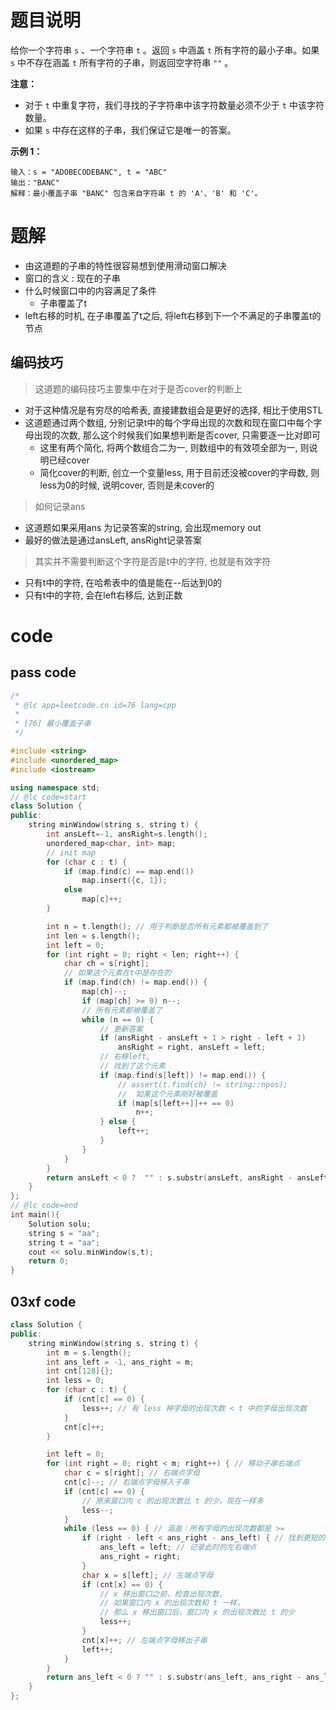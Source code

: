 # 题目说明

给你一个字符串 `s` 、一个字符串 `t` 。返回 `s` 中涵盖 `t` 所有字符的最小子串。如果 `s` 中不存在涵盖 `t` 所有字符的子串，则返回空字符串 `""` 。

 

**注意：**

- 对于 `t` 中重复字符，我们寻找的子字符串中该字符数量必须不少于 `t` 中该字符数量。
- 如果 `s` 中存在这样的子串，我们保证它是唯一的答案。

 

**示例 1：**

```
输入：s = "ADOBECODEBANC", t = "ABC"
输出："BANC"
解释：最小覆盖子串 "BANC" 包含来自字符串 t 的 'A'、'B' 和 'C'。
```

# 题解

- 由这道题的子串的特性很容易想到使用滑动窗口解决
- 窗口的含义 : 现在的子串
- 什么时候窗口中的内容满足了条件
  - 子串覆盖了t
- left右移的时机, 在子串覆盖了t之后, 将left右移到下一个不满足的子串覆盖t的节点



## 编码技巧

> 这道题的编码技巧主要集中在对于是否cover的判断上

- 对于这种情况是有穷尽的哈希表, 直接建数组会是更好的选择, 相比于使用STL
- 这道题通过两个数组, 分别记录t中的每个字母出现的次数和现在窗口中每个字母出现的次数, 那么这个时候我们如果想判断是否cover, 只需要逐一比对即可
  - 这里有两个简化, 将两个数组合二为一, 则数组中的有效项全部为一, 则说明已经cover
  - 简化cover的判断, 创立一个变量less, 用于目前还没被cover的字母数, 则less为0的时候, 说明cover, 否则是未cover的

> 如何记录ans

- 这道题如果采用ans 为记录答案的string, 会出现memory out
- 最好的做法是通过ansLeft, ansRight记录答案

>   其实并不需要判断这个字符是否是t中的字符, 也就是有效字符

- 只有t中的字符, 在哈希表中的值是能在--后达到0的
- 只有t中的字符, 会在left右移后, 达到正数

# code

## pass code

```cpp
/*
 * @lc app=leetcode.cn id=76 lang=cpp
 *
 * [76] 最小覆盖子串
 */

#include <string>
#include <unordered_map>
#include <iostream>

using namespace std;
// @lc code=start
class Solution {
public:
    string minWindow(string s, string t) {
        int ansLeft=-1, ansRight=s.length();
        unordered_map<char, int> map;
        // init map
        for (char c : t) {
            if (map.find(c) == map.end()) 
                map.insert({c, 1});
            else
                map[c]++;
        }

        int n = t.length(); // 用于判断是否所有元素都被覆盖到了
        int len = s.length();
        int left = 0;
        for (int right = 0; right < len; right++) {
            char ch = s[right];
            // 如果这个元素在t中是存在的
            if (map.find(ch) != map.end()) {
                map[ch]--;
                if (map[ch] >= 0) n--; 
                // 所有元素都被覆盖了
                while (n == 0) {
                    // 更新答案
                    if (ansRight - ansLeft + 1 > right - left + 1) 
                        ansRight = right, ansLeft = left;
                    // 右移left, 
                    // 找到了这个元素
                    if (map.find(s[left]) != map.end()) {
                        // assert(t.find(ch) != string::npos);
                        //  如果这个元素刚好被覆盖
                        if (map[s[left++]]++ == 0)
                            n++;
                    } else {
                        left++;
                    }
                }
            }
        }
        return ansLeft < 0 ?  "" : s.substr(ansLeft, ansRight - ansLeft + 1);
    }
};
// @lc code=end
int main(){
    Solution solu;
    string s = "aa";
    string t = "aa";
    cout << solu.minWindow(s,t);
    return 0;
}
```

## 03xf code

```cpp
class Solution {
public:
    string minWindow(string s, string t) {
        int m = s.length();
        int ans_left = -1, ans_right = m;
        int cnt[128]{};
        int less = 0;
        for (char c : t) {
            if (cnt[c] == 0) {
                less++; // 有 less 种字母的出现次数 < t 中的字母出现次数
            }
            cnt[c]++;
        }

        int left = 0;
        for (int right = 0; right < m; right++) { // 移动子串右端点
            char c = s[right]; // 右端点字母
            cnt[c]--; // 右端点字母移入子串
            if (cnt[c] == 0) {
                // 原来窗口内 c 的出现次数比 t 的少，现在一样多
                less--;
            }
            while (less == 0) { // 涵盖：所有字母的出现次数都是 >=
                if (right - left < ans_right - ans_left) { // 找到更短的子串
                    ans_left = left; // 记录此时的左右端点
                    ans_right = right;
                }
                char x = s[left]; // 左端点字母
                if (cnt[x] == 0) {
                    // x 移出窗口之前，检查出现次数，
                    // 如果窗口内 x 的出现次数和 t 一样，
                    // 那么 x 移出窗口后，窗口内 x 的出现次数比 t 的少
                    less++;
                }
                cnt[x]++; // 左端点字母移出子串
                left++;
            }
        }
        return ans_left < 0 ? "" : s.substr(ans_left, ans_right - ans_left + 1);
    }
};
```




